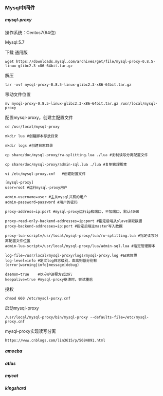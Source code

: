 ### Mysql中间件

##### mysql-proxy

操作系统：Centos7(64位)		

Mysql:5.7

下载 通用版

	wget https://downloads.mysql.com/archives/get/file/mysql-proxy-0.8.5-linux-glibc2.3-x86-64bit.tar.gz

解压

	tar -xvf mysql-proxy-0.8.5-linux-glibc2.3-x86-64bit.tar.gz

移动文件位置

	mv mysql-proxy-0.8.5-linux-glibc2.3-x86-64bit.tar.gz /usr/local/mysql-proxy

配置mysql-proxy，创建主配置文件

```	
cd /usr/local/mysql-proxy

mkdir lua #创建脚本存放目录

mkdir logs #创建日志目录

cp share/doc/mysql-proxy/rw-splitting.lua ./lua #复制读写分离配置文件

cp share/doc/mysql-proxy/admin-sql.lua ./lua #复制管理脚本
```

```
vi /etc/mysql-proxy.cnf   #创建配置文件

[mysql-proxy]
user=root #运行mysql-proxy用户

admin-username=user #主从mysql共有的用户
admin-password=password #用户的密码

proxy-address=ip:port #mysql-proxy运行ip和端口，不加端口，默认4040

proxy-read-only-backend-addresses=ip:port #指定后端从slave读取数据
proxy-backend-addresses=ip:port #指定后端主master写入数据

proxy-lua-script=/usr/local/mysql-proxy/lua/rw-splitting.lua #指定读写分离配置文件位置
admin-lua-script=/usr/local/mysql-proxy/lua/admin-sql.lua #指定管理脚本

log-file=/usr/local/mysql-proxy/logs/mysql-proxy.log #日志位置
log-level=info #定义log日志级别，由高到低分别有(error|warning|info|message|debug)

daemon=true    #以守护进程方式运行
keepalive=true #mysql-proxy崩溃时，尝试重启

```

授权
	
	chmod 660 /etc/mysql-porxy.cnf

启动mysql-proxy

	/usr/local/mysql-proxy/bin/mysql-proxy --defaults-file=/etc/mysql-proxy.cnf


mysql-proxy实现读写分离
	
	https://www.cnblogs.com/lin3615/p/5684891.html

##### amoeba

##### atlas

##### mycat

##### kingshard

